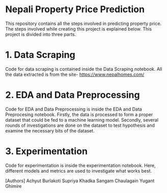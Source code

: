 # Nepali Property Price Prediction
This repository contains all the steps involved in predicting property price. The steps involved while creating this project is explained below.
This project is divided into three parts. 

# 1. Data Scraping
Code for data scraping is contained inside the Data Scraping notebook. 
All the data extracted is from the site- https://www.nepalhomes.com/

# 2. EDA and Data Preprocessing
Code for EDA and Data Preprocessing is inside the EDA and Data Preprocesing notebook.
Firstly, the data is processed to form a proper dataset that could be fed to a machine learning model. 
Secondly, several rounds of investigations are done on the dataset to test hypothesis and examine the necessary bits of the dataset. 

# 3. Experimentation
Code for experimentation is inside the experimentation notebook. 
Here, different models and metrics are used to investigate what works best.


[Authors]
Achyut Burlakoti
Supriya Khadka
Sangam Chaulagain
Yugant Ghimire
